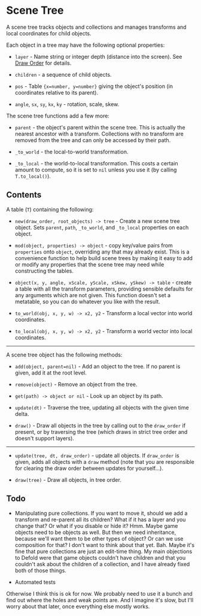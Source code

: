 Scene Tree
==========

A scene tree tracks objects and collections and manages
transforms and local coordinates for child objects.

Each object in a tree may have the following optional
properties:

* `layer` - Name string or integer depth (distance into the
  screen).  See [Draw Order](draw-order.md) for details.

* `children` - a sequence of child objects.

* `pos` - Table `{x=number, y=number}` giving the object's
  position (in coordinates relative to its parent).

* `angle`, `sx`, `sy`, `kx`, `ky` - rotation, scale, skew.

The scene tree functions add a few more:

* `parent` - the object's parent within the scene tree.  This is
  actually the nearest ancestor with a transform.  Collections
  with no transform are removed from the tree and can only be
  accessed by their path.

* `_to_world` - the local-to-world transformation.

* `_to_local` - the world-to-local transformation.  This costs a
  certain amount to compute, so it is set to `nil` unless you
  use it (by calling `T.to_local()`).


Contents
--------

A table (`T`) containing the following:

* `new(draw_order, root_objects) -> tree` - Create a new scene
  tree object.  Sets `parent`, `path`, `_to_world`, and
  `_to_local` properties on each object.

* `mod(object, properties) -> object` - copy key/value pairs
  from `properties` onto `object`, overriding any that may
  already exist.  This is a convenience function to help build
  scene trees by making it easy to add or modify any properties
  that the scene tree may need while constructing the tables.

* `object(x, y, angle, xScale, yScale, xSkew, ySkew) -> table` -
  create a table with all the transform parameters, providing
  sensible defaults for any arguments which are not given.  This
  function doesn't set a metatable, so you can do whatever you
  like with the result.

* `to_world(obj, x, y, w) -> x2, y2` - Transform a local vector
  into world coordinates.

* `to_local(obj, x, y, w) -> x2, y2` - Transform a world vector
  into local coordinates.

-----

A scene tree object has the following methods:

* `add(object, parent=nil)` - Add an object to the tree.  If no
  parent is given, add it at the root level.

* `remove(object)` - Remove an object from the tree.

* `get(path) -> object or nil` - Look up an object by its path.

* `update(dt)` - Traverse the tree, updating all objects with
  the given time delta.

* `draw()` - Draw all objects in the tree by calling out to the
  `draw_order` if present, or by traversing the tree (which
  draws in strict tree order and doesn't support layers).

-----

* `update(tree, dt, draw_order)` - update all objects.  If
  `draw_order` is given, adds all objects with a `draw` method
  (note that you are responsible for clearing the draw order
  between updates for yourself...).

* `draw(tree)` - Draw all objects, in tree order.


Todo
----

* Manipulating pure collections.  If you want to move it, should
  we add a transform and re-parent all its children?  What if it
  has a layer and you change that?  Or what if you disable or
  hide it?  Hmm.  Maybe game objects need to be objects as well.
  But then we need inheritance, because we'll want them to be
  other types of object?  Or can we use composition for that?  I
  don't want to think about that yet.  Bah.  Maybe it's fine
  that pure collections are just an edit-time thing.  My main
  objections to Defold were that game objects couldn't have
  children and that you couldn't ask about the children of a
  collection, and I have already fixed both of those things.

* Automated tests

Otherwise I think this is ok for now.  We probably need to use
it a bunch and find out where the holes and weak points are.
And I imagine it's slow, but I'll worry about that later, once
everything else mostly works.
